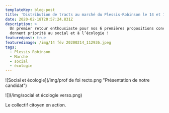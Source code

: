 ```yaml
---
templateKey: blog-post
title: 'Distribution de tracts au marché du Plessis-Robinson le 14 et 16 février 2020 '
date: 2020-02-18T20:57:24.831Z
description: >
  Un premier retour enthousiaste pour nos 6 premières propositions concrètes qui
  donnent priorité au social et à l’écologie ! 
featuredpost: true
featuredimage: /img/14 fév 20200214_112936.jpeg
tags:
  - Plessis Robinson
  - Marché
  - social
  - écologie
---
```

![Social et écologie](/img/prof de foi recto.png "Présentation de notre candidat")

![](/img/social et écologie verso.png)

Le collectif citoyen en action.
